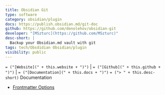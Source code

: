```yaml
---
title: Obsidian Git
type: software
category: obsidian/plugin
docs: https://publish.obsidian.md/git-doc
github: https://github.com/denolehov/obsidian-git
developer: "[MSzturc](https://github.com/MSzturc)"
desc-short: |
  Backup your Obsidian.md vault with git
tags: tech/Obsdidian Obsidian/plugin
visibility: public
---
```

`= ("[Website](" + this.website + ")")` |  `= ("[Github](" + this.github + ")")` | `= ("[Documentation](" + this.docs + ")")`
`= ("> " + this.desc-short)`
Documentation
- [Frontmatter Options](https://mszturc.github.io/obsidian-advanced-slides/yaml/)